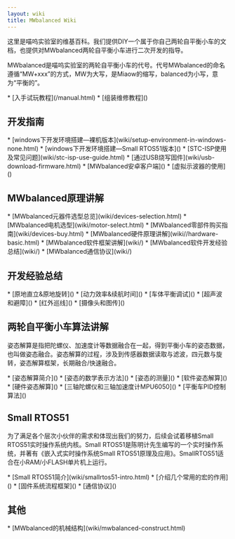 ```yaml
---
layout: wiki
title: MWbalanced Wiki
---
```


<div class="jumbotron">
    <p class="lead">这里是喵呜实验室的维基百科。我们提供DIY一个属于你自己两轮自平衡小车的文档，也提供对MWbalanced两轮自平衡小车进行二次开发的指导。 </p>
</div>

<p>MWbalanced是喵呜实验室的两轮自平衡小车的代号。代号MWbalanced的命名遵循“MW+xxx”的方式，MW为大写，是Miaow的缩写，balanced为小写，意为“平衡的”。</p>
* [入手试玩教程](/manual.html)
* [组装维修教程]()

<h2 id="rd">开发指南</h2>
* [windows下开发环境搭建—裸机版本](wiki/setup-environment-in-windows-none.html)
* [windows下开发环境搭建—Small RTOS51版本]()
* [STC-ISP使用及常见问题](wiki/stc-isp-use-guide.html)
* [通过USB烧写固件](wiki/usb-download-firmware.html)
* [MWbalanced安卓客户端]()
* [虚拟示波器的使用]()

<h2>MWbalanced原理讲解</h2>
* [MWbalanced元器件选型总览](wiki/devices-selection.html)
* [MWbalanced电机选型](wiki/motor-select.html)
* [MWbalanced零部件购买指南](wiki/devices-buy.html)
* [MWbalanced硬件原理讲解](wiki//hardware-basic.html)
* [MWbalanced软件框架讲解](wiki/)
* [MWbalanced软件开发经验总结](wiki/)
* [MWbalanced通信协议](wiki/)

<h2 id="exp">开发经验总结</h2>
* [原地直立&原地旋转]()
* [动力效率&续航时间]()
* [车体平衡调试]()
* [超声波和避障]()
* [红外巡线]()
* [摄像头和图传]()

<h2 id="quadcopter-dev">两轮自平衡小车算法讲解</h2>
<p>姿态解算是指把陀螺仪、加速度计等数据融合在一起，得到平衡小车的姿态数据，也叫做姿态融合。姿态解算的过程，涉及到传感器数据读取与滤波，四元数与旋转，姿态解算框架，长期融合/快速融合。</p>
* [姿态解算简介]()
* [姿态的数学表示方法]()
* [姿态的测量]()
* [软件姿态解算]()
* [硬件姿态解算]()
* [三轴陀螺仪和三轴加速度计MPU6050]()
* [平衡车PID控制算法]()

<h2 id="crazyflie">Small RTOS51</h2>
<p>为了满足各个层次小伙伴的需求和体现出我们的努力，后续会试着移植Small RTOS51实时操作系统内核。Small RTOS51是陈明计先生编写的一个实时操作系统，并著有《嵌入式实时操作系统Small RTOS51原理及应用》。SmallRTOS51适合在小RAM/小FLASH单片机上运行。</p>
* [Small RTOS51简介](wiki/smallrtos51-intro.html)
* [介绍几个常用的宏的作用]()
* [固件系统流程框架]()
* [通信协议]()

<h2 id="other">其他</h2>
* [MWbalanced的机械结构](wiki/mwbalanced-construct.html)
